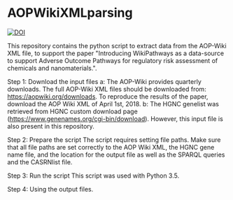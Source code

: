 # AOPWikiXMLparsing
[![DOI](https://zenodo.org/badge/139583189.svg)](https://zenodo.org/badge/latestdoi/139583189)

This repository contains the python script to extract data from the AOP-Wiki XML file, to support the paper "Introducing WikiPathways as a data-source to support Adverse Outcome Pathways for regulatory risk assessment of chemicals and nanomaterials.".

Step 1: Download the input files
a: The AOP-Wiki provides quarterly downloads. The full AOP-Wiki XML files should be downloaded from: https://aopwiki.org/downloads. To reproduce the results of the paper, download the AOP Wiki XML of April 1st, 2018.
b: The HGNC genelist was retrieved from HGNC custom download page (https://www.genenames.org/cgi-bin/download). However, this input file is also present in this repository.

Step 2: Prepare the script
The script requires setting file paths. Make sure that all file paths are set correctly to the AOP Wiki XML, the HGNC gene name file, and the location for the output file as well as the SPARQL queries and the CASRNlist file.

Step 3: Run the script
This script was used with Python 3.5.

Step 4: Using the output files.
